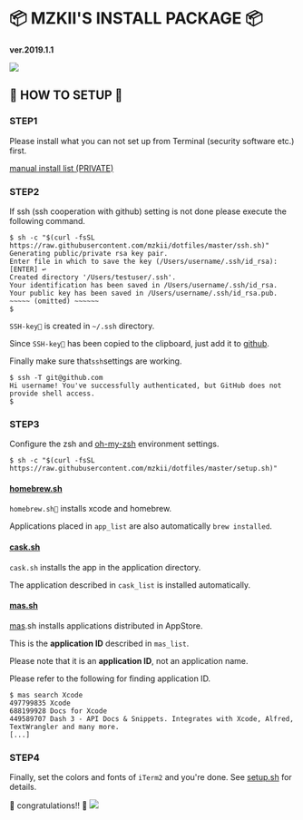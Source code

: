 # 📦 MZKII'S INSTALL PACKAGE 📦
**ver.2019.1.1**

![](https://i.imgur.com/8iQogJh.png)


## 🔨 HOW TO SETUP 🔨
### STEP1
Please install what you can not set up from Terminal (security software etc.) first.

[manual install list (PRIVATE)](https://github.com/mzkii/markdown/blob/master/Manual-install-List.md)


### STEP2
If ssh (ssh cooperation with github) setting is not done please execute the following command.

```
$ sh -c "$(curl -fsSL https://raw.githubusercontent.com/mzkii/dotfiles/master/ssh.sh)"
Generating public/private rsa key pair.
Enter file in which to save the key (/Users/username/.ssh/id_rsa): [ENTER] ↩️
Created directory '/Users/testuser/.ssh'.
Your identification has been saved in /Users/username/.ssh/id_rsa.
Your public key has been saved in /Users/username/.ssh/id_rsa.pub.
~~~~~ (omitted) ~~~~~~
$
```

`SSH-key🔑` is created in `~/.ssh` directory.

Since `SSH-key🔑` has been copied to the clipboard, just add it to [github](https://github.com/settings/ssh/new).

Finally make sure that`ssh`settings are working.

```
$ ssh -T git@github.com
Hi username! You've successfully authenticated, but GitHub does not provide shell access.
$
```


### STEP3
Configure the zsh and [oh-my-zsh](https://github.com/robbyrussell/oh-my-zsh) environment settings.

```
$ sh -c "$(curl -fsSL https://raw.githubusercontent.com/mzkii/dotfiles/master/setup.sh)"
```


#### [homebrew.sh](https://github.com/mzkii/dotfiles/blob/master/homebrew.sh)
`homebrew.sh🍺` installs xcode and homebrew.

Applications placed in `app_list` are also automatically `brew installed`.


#### [cask.sh](https://github.com/mzkii/dotfiles/blob/master/cask.sh)
`cask.sh` installs the app in the application directory.

The application described in `cask_list` is installed automatically.


#### [mas.sh]()
[mas](https://github.com/mas-cli/mas).sh installs applications distributed in AppStore.

This is the **application ID** described in `mas_list`.

Please note that it is an **application ID**, not an application name.

Please refer to the following for finding application ID.

```
$ mas search Xcode
497799835 Xcode
688199928 Docs for Xcode
449589707 Dash 3 - API Docs & Snippets. Integrates with Xcode, Alfred, TextWrangler and many more.
[...]
```


### STEP4
Finally, set the colors and fonts of `iTerm2` and you're done. See [setup.sh](https://github.com/mzkii/dotfiles/blob/master/setup.sh) for details.

🎉 congratulations!! 🎉
![](https://i.imgur.com/8iQogJh.png)
